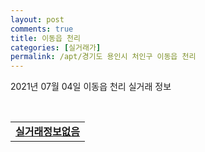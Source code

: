 ```yaml
---
layout: post
comments: true
title: 이동읍 천리
categories: [실거래가]
permalink: /apt/경기도 용인시 처인구 이동읍 천리
---
```


2021년 07월 04일 이동읍 천리 실거래 정보

<script type="text/javascript">
  google.charts.load('current', {'packages':['corechart']});
  google.charts.setOnLoadCallback(drawChart);

  function drawChart() {
    var data = google.visualization.arrayToDataTable([['거래일', '매매', '전월세', '전매'], ['20-07', 18, 11, 0], ['20-08', 12, 10, 0], ['20-09', 20, 6, 0], ['20-10', 22, 5, 0], ['20-11', 15, 4, 0], ['20-12', 25, 5, 0], ['21-01', 26, 11, 1], ['21-02', 33, 10, 0], ['21-03', 34, 3, 0], ['21-04', 23, 4, 0], ['21-05', 20, 10, 0], ['21-06', 4, 4, 0]]);

    var options = {
      title: '최근 유형별 거래량 추이',
      legend: { position: 'bottom' }
    };

    var chart = new google.visualization.LineChart(document.getElementById('columnchart_material'));
    chart.draw(data, (options));
  }
</script>

<div id="columnchart_material" style="width: 95%; margin-left: -35px; display: block"></div>
<br>
<table>
  <tr>
    <td colspan="4" style="font-weight: bold;"><a href="https://search.naver.com/search.naver?query=이동읍 천리 실거래정보없음">실거래정보없음</a></td>
  </tr>
    
</table>
    